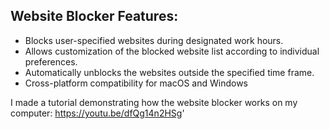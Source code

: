 

## Website Blocker Features:

- Blocks user-specified websites during designated work hours.
- Allows customization of the blocked website list according to individual preferences.
- Automatically unblocks the websites outside the specified time frame.
- Cross-platform compatibility for macOS and Windows

I made a tutorial demonstrating how the website blocker works on my computer: https://youtu.be/dfQg14n2HSg'

